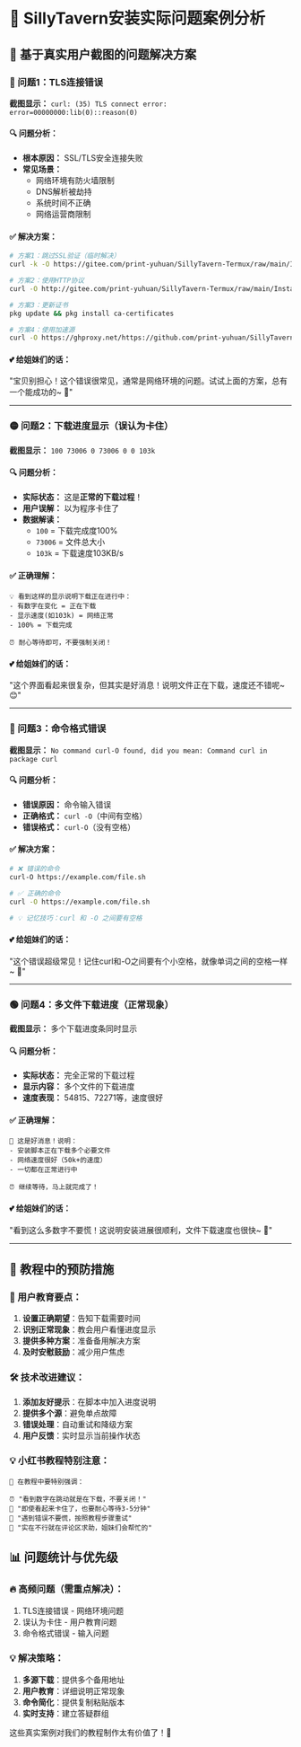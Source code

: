 # 🚨 SillyTavern安装实际问题案例分析

## 📱 基于真实用户截图的问题解决方案

### 🔴 问题1：TLS连接错误
**截图显示：** `curl: (35) TLS connect error: error=00000000:lib(0)::reason(0)`

#### 🔍 问题分析：
- **根本原因：** SSL/TLS安全连接失败
- **常见场景：** 
  - 网络环境有防火墙限制
  - DNS解析被劫持
  - 系统时间不正确
  - 网络运营商限制

#### ✅ 解决方案：
```bash
# 方案1：跳过SSL验证（临时解决）
curl -k -O https://gitee.com/print-yuhuan/SillyTavern-Termux/raw/main/Install.sh

# 方案2：使用HTTP协议
curl -O http://gitee.com/print-yuhuan/SillyTavern-Termux/raw/main/Install.sh

# 方案3：更新证书
pkg update && pkg install ca-certificates

# 方案4：使用加速源
curl -O https://ghproxy.net/https://github.com/print-yuhuan/SillyTavern-Termux/raw/main/Install.sh
```

#### 💕 给姐妹们的话：
"宝贝别担心！这个错误很常见，通常是网络环境的问题。试试上面的方案，总有一个能成功的~ 💪"

---

### 🟡 问题2：下载进度显示（误认为卡住）
**截图显示：** `100 73006 0 73006 0 0 103k`

#### 🔍 问题分析：
- **实际状态：** 这是**正常的下载过程**！
- **用户误解：** 以为程序卡住了
- **数据解读：** 
  - `100` = 下载完成度100%
  - `73006` = 文件总大小
  - `103k` = 下载速度103KB/s

#### ✅ 正确理解：
```
💡 看到这样的显示说明下载正在进行中：
- 有数字在变化 = 正在下载
- 显示速度(如103k) = 网络正常
- 100% = 下载完成

⏰ 耐心等待即可，不要强制关闭！
```

#### 💕 给姐妹们的话：
"这个界面看起来很复杂，但其实是好消息！说明文件正在下载，速度还不错呢~ 😊"

---

### 🔴 问题3：命令格式错误
**截图显示：** `No command curl-O found, did you mean: Command curl in package curl`

#### 🔍 问题分析：
- **错误原因：** 命令输入错误
- **正确格式：** `curl -O`（中间有空格）
- **错误格式：** `curl-O`（没有空格）

#### ✅ 解决方案：
```bash
# ❌ 错误的命令
curl-O https://example.com/file.sh

# ✅ 正确的命令
curl -O https://example.com/file.sh

# 💡 记忆技巧：curl 和 -O 之间要有空格
```

#### 💕 给姐妹们的话：
"这个错误超级常见！记住curl和-O之间要有个小空格，就像单词之间的空格一样~ 📝"

---

### 🟢 问题4：多文件下载进度（正常现象）
**截图显示：** 多个下载进度条同时显示

#### 🔍 问题分析：
- **实际状态：** 完全正常的下载过程
- **显示内容：** 多个文件的下载进度
- **速度表现：** 54815、72271等，速度很好

#### ✅ 正确理解：
```
🎉 这是好消息！说明：
- 安装脚本正在下载多个必要文件
- 网络速度很好（50k+的速度）
- 一切都在正常进行中

⏰ 继续等待，马上就完成了！
```

#### 💕 给姐妹们的话：
"看到这么多数字不要慌！这说明安装进展很顺利，文件下载速度也很快~ 🚀"

---

## 🎯 教程中的预防措施

### 📝 用户教育要点：
1. **设置正确期望**：告知下载需要时间
2. **识别正常现象**：教会用户看懂进度显示
3. **提供多种方案**：准备备用解决方案
4. **及时安慰鼓励**：减少用户焦虑

### 🛠️ 技术改进建议：
1. **添加友好提示**：在脚本中加入进度说明
2. **提供多个源**：避免单点故障
3. **错误处理**：自动重试和降级方案
4. **用户反馈**：实时显示当前操作状态

### 💡 小红书教程特别注意：
```
🌟 在教程中要特别强调：

⏰ "看到数字在跳动就是在下载，不要关闭！"
🎯 "即使看起来卡住了，也要耐心等待3-5分钟"
💪 "遇到错误不要慌，按照教程步骤重试"
🤝 "实在不行就在评论区求助，姐妹们会帮忙的"
```

## 📊 问题统计与优先级

### 🔥 高频问题（需重点解决）：
1. TLS连接错误 - 网络环境问题
2. 误认为卡住 - 用户教育问题
3. 命令格式错误 - 输入问题

### 💡 解决策略：
1. **多源下载**：提供多个备用地址
2. **用户教育**：详细说明正常现象
3. **命令简化**：提供复制粘贴版本
4. **实时支持**：建立答疑群组

这些真实案例对我们的教程制作太有价值了！💖

